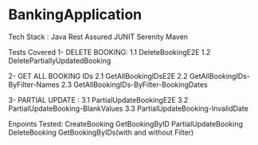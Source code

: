 # BankingApplication
Tech Stack :
Java
Rest Assured
JUNIT
Serenity
Maven

Tests Covered
1- DELETE BOOKING: 
	1.1 DeleteBookingE2E
	1.2 DeletePartiallyUpdatedBooking

2- GET ALL BOOKING IDs
	2.1 GetAllBookingIDsE2E
	2.2 GetAllBookingIDs-ByFilter-Names
	2.3 GetAllBookingIDs-ByFilter-BookingDates

3- PARTIAL UPDATE :
	3.1 PartialUpdateBookingE2E
	3.2 PartialUpdateBooking-BlankValues
	3.3 PartialUpdateBooking-InvalidDate
	
Enpoints Tested:
CreateBooking
GetBookingByID
PartialUpdateBooking
DeleteBooking
GetBookingByIDs(with and without Filter)
